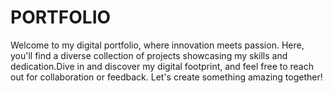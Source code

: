 # PORTFOLIO
Welcome to my digital portfolio, where innovation meets passion. Here, you'll find a diverse collection of projects showcasing my skills and dedication.Dive in and discover my digital footprint, and feel free to reach out for collaboration or feedback. Let's create something amazing together!
